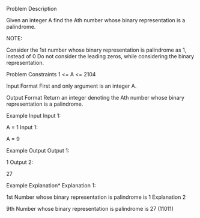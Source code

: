 Problem Description

Given an integer A find the Ath number whose binary representation is a palindrome.

NOTE:

Consider the 1st number whose binary representation is palindrome as 1, instead of 0
Do not consider the leading zeros, while considering the binary representation.


Problem Constraints
 1 <= A <= 2104



Input Format
First and only argument is an integer A.



Output Format
Return an integer denoting the Ath number whose binary representation is a palindrome.



Example Input
Input 1:

 A = 1
Input 1:

 A = 9


Example Output
Output 1:

 1
Output 2:

 27


Example Explanation*
Explanation 1:

 1st Number whose binary representation is palindrome is 1
Explanation 2

 9th Number whose binary representation is palindrome is 27 (11011)
